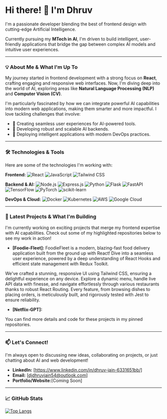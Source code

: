 # Hi there! 👋 I'm Dhruv

I'm a passionate developer blending the best of frontend design with cutting-edge Artificial Intelligence.

Currently pursuing my **MTech in AI**, I'm driven to build intelligent, user-friendly applications that bridge the gap between complex AI models and intuitive user experiences.

---

### 💡 About Me & What I'm Up To

My journey started in frontend development with a strong focus on **React**, crafting engaging and responsive web interfaces. Now, I'm diving deep into the world of AI, exploring areas like **Natural Language Processing (NLP)** and **Computer Vision (CV)**.

I'm particularly fascinated by how we can integrate powerful AI capabilities into modern web applications, making them smarter and more impactful. I love tackling challenges that involve:
-   🎨  Creating seamless user experiences for AI-powered tools.
-   🧠  Developing robust and scalable AI backends.
-   🚀  Deploying intelligent applications with modern DevOps practices.

---

### 🛠️ Technologies & Tools

Here are some of the technologies I'm working with:

**Frontend:**
![React](https://img.shields.io/badge/React-20232A?style=for-the-badge&logo=react&logoColor=61DAFB)
![JavaScript](https://img.shields.io/badge/JavaScript-F7DF1E?style=for-the-badge&logo=javascript&logoColor=black)
![Tailwind CSS](https://img.shields.io/badge/Tailwind_CSS-38B2AC?style=for-the-badge&logo=tailwind-css&logoColor=white)
<!-- Add more frontend skills like HTML, CSS, etc. -->

**Backend & AI:**
![Node.js](https://img.shields.io/badge/Node.js-43853D?style=for-the-badge&logo=node.js&logoColor=white)
![Express.js](https://img.shields.io/badge/Express.js-000000?style=for-the-badge&logo=express&logoColor=white)
![Python](https://img.shields.io/badge/Python-3776AB?style=for-for-the-badge&logo=python&logoColor=white)
![Flask](https://img.shields.io/badge/Flask-000000?style=for-the-badge&logo=flask&logoColor=white)
![FastAPI](https://img.shields.io/badge/FastAPI-009688?style=for-the-badge&logo=fastapi&logoColor=white)
![TensorFlow](https://img.shields.io/badge/TensorFlow-FF6F00?style=for-the-badge&logo=tensorflow&logoColor=white)
![PyTorch](https://img.shields.io/badge/PyTorch-EE4C2C?style=for-the-badge&logo=pytorch&logoColor=white)
![scikit-learn](https://img.shields.io/badge/scikit--learn-F7931E?style=for-the-badge&logo=scikit-learn&logoColor=white)

**DevOps & Cloud:**
![Docker](https://img.shields.io/badge/Docker-2496ED?style=for-the-badge&logo=docker&logoColor=white)
![Kubernetes](https://img.shields.io/badge/Kubernetes-326CE5?style=for-the-badge&logo=kubernetes&logoColor=white)
![AWS](https://img.shields.io/badge/AWS-232F3E?style=for-the-badge&logo=amazon-aws&logoColor=white)
![Google Cloud](https://img.shields.io/badge/Google_Cloud-4285F4?style=for-the-badge&logo=google-cloud&logoColor=white)
<!-- Add more as you learn them: Git, CI/CD tools, etc. -->

---

### 🚀 Latest Projects & What I'm Building

I'm currently working on exciting projects that merge my frontend expertise with AI capabilities. Check out some of my highlighted repositories below to see my work in action!

* **[Foodie-Fleet]:** FoodieFleet is a modern, blazing-fast food delivery application built from the ground up with React! Dive into a seamless user experience, powered by a deep understanding of React Hooks and efficient state management with Redux Toolkit.

We've crafted a stunning, responsive UI using Tailwind CSS, ensuring a delightful experience on any device. Explore a dynamic menu, handle live API data with finesse, and navigate effortlessly through various restaurants thanks to robust React Routing. Every feature, from browsing dishes to placing orders, is meticulously built, and rigorously tested with Jest to ensure reliability.

* **[Netflix-GPT]:** 


You can find more details and code for these projects in my pinned repositories.

---

### 📫 Let's Connect!

I'm always open to discussing new ideas, collaborating on projects, or just chatting about AI and web development!

* **LinkedIn:** [https://www.linkedin.com/in/dhruv-jain-6331651bb/]
* **Email:** [djdhruvjain54@outlook.com]
* **Portfolio/Website:**[Coming Soon]

---

### 📈 GitHub Stats


[![Top Langs](https://github-readme-stats.vercel.app/api/top-langs/?username=DhruvJain7&layout=compact&theme=radical)](https://github.com/anuraghazra/github-readme-stats)

<!--
**DhruvJain7/DhruvJain7** is a ✨ _special_ ✨ repository because its `README.md` (this file) appears on your GitHub profile.

Here are some ideas to get you started:

- 🔭 I’m currently working on ...
- 🌱 I’m currently learning ...
- 👯 I’m looking to collaborate on ...
- 🤔 I’m looking for help with ...
- 💬 Ask me about ...
- 📫 How to reach me: ...
- 😄 Pronouns: ...
- ⚡ Fun fact: ...
-->
